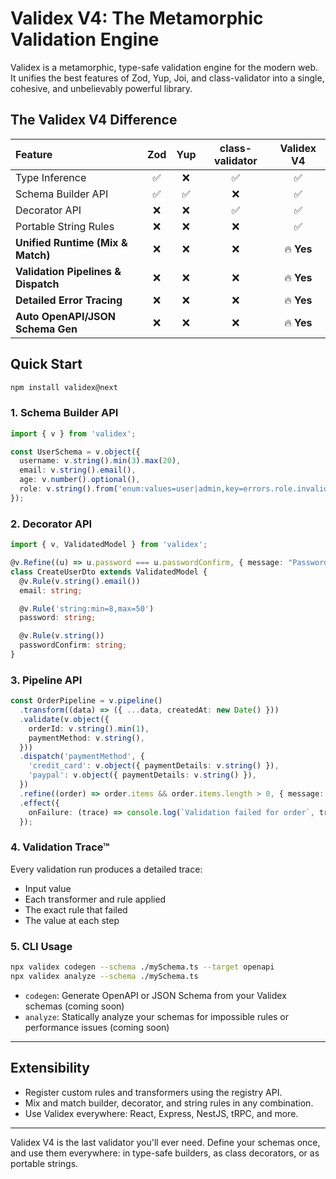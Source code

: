 # Validex V4: The Metamorphic Validation Engine

Validex is a metamorphic, type-safe validation engine for the modern web. It unifies the best features of Zod, Yup, Joi, and class-validator into a single, cohesive, and unbelievably powerful library.

## The Validex V4 Difference

| Feature | Zod | Yup | class-validator | **Validex V4** |
| :--- | :---: | :---: | :---: | :---: |
| Type Inference | ✅ | ❌ | ✅ | ✅ |
| Schema Builder API | ✅ | ✅ | ❌ | ✅ |
| Decorator API | ❌ | ❌ | ✅ | ✅ |
| Portable String Rules | ❌ | ❌ | ❌ | ✅ |
| **Unified Runtime (Mix & Match)** | ❌ | ❌ | ❌ | 🔥 **Yes** |
| **Validation Pipelines & Dispatch** | ❌ | ❌ | ❌ | 🔥 **Yes** |
| **Detailed Error Tracing** | ❌ | ❌ | ❌ | 🔥 **Yes** |
| **Auto OpenAPI/JSON Schema Gen** | ❌ | ❌ | ❌ | 🔥 **Yes** |

## Quick Start

```bash
npm install validex@next
```

### 1. Schema Builder API

```typescript
import { v } from 'validex';

const UserSchema = v.object({
  username: v.string().min(3).max(20),
  email: v.string().email(),
  age: v.number().optional(),
  role: v.string().from('enum:values=user|admin,key=errors.role.invalid'),
});
```

### 2. Decorator API

```typescript
import { v, ValidatedModel } from 'validex';

@v.Refine((u) => u.password === u.passwordConfirm, { message: "Passwords don't match" })
class CreateUserDto extends ValidatedModel {
  @v.Rule(v.string().email())
  email: string;

  @v.Rule('string:min=8,max=50')
  password: string;

  @v.Rule(v.string())
  passwordConfirm: string;
}
```

### 3. Pipeline API

```typescript
const OrderPipeline = v.pipeline()
  .transform((data) => ({ ...data, createdAt: new Date() }))
  .validate(v.object({
    orderId: v.string().min(1),
    paymentMethod: v.string(),
  }))
  .dispatch('paymentMethod', {
    'credit_card': v.object({ paymentDetails: v.string() }),
    'paypal': v.object({ paymentDetails: v.string() }),
  })
  .refine((order) => order.items && order.items.length > 0, { message: 'Order must have at least one item' })
  .effect({
    onFailure: (trace) => console.log(`Validation failed for order`, trace),
  });
```

### 4. Validation Trace™

Every validation run produces a detailed trace:
- Input value
- Each transformer and rule applied
- The exact rule that failed
- The value at each step

### 5. CLI Usage

```bash
npx validex codegen --schema ./mySchema.ts --target openapi
npx validex analyze --schema ./mySchema.ts
```

- `codegen`: Generate OpenAPI or JSON Schema from your Validex schemas (coming soon)
- `analyze`: Statically analyze your schemas for impossible rules or performance issues (coming soon)

---

## Extensibility

- Register custom rules and transformers using the registry API.
- Mix and match builder, decorator, and string rules in any combination.
- Use Validex everywhere: React, Express, NestJS, tRPC, and more.

---

Validex V4 is the last validator you'll ever need. Define your schemas once, and use them everywhere: in type-safe builders, as class decorators, or as portable strings.
